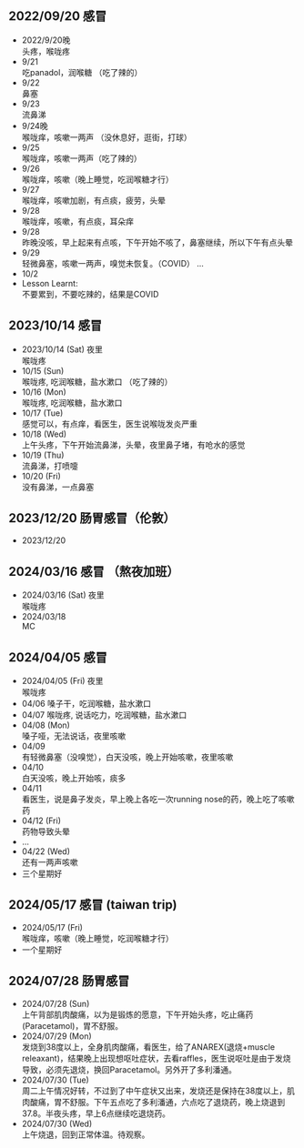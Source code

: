 ## 2022/09/20 感冒
- 2022/9/20晚  
  头疼，喉咙疼
- 9/21  
  吃panadol，润喉糖 （吃了辣的）
- 9/22  
  鼻塞
- 9/23  
  流鼻涕
- 9/24晚  
  喉咙痒，咳嗽一两声 （没休息好，逛街，打球）
- 9/25  
  喉咙痒，咳嗽一两声（吃了辣的）
- 9/26  
  喉咙痒，咳嗽（晚上睡觉，吃润喉糖才行）
- 9/27  
  喉咙痒，咳嗽加剧，有点痰，疲劳，头晕
- 9/28  
  喉咙痒，咳嗽，有点痰，耳朵痒  
- 9/28  
  昨晚没咳，早上起来有点咳，下午开始不咳了，鼻塞继续，所以下午有点头晕  
- 9/29  
  轻微鼻塞，咳嗽一两声，嗅觉未恢复。（COVID）
  ...
- 10/2
- Lesson Learnt:  
  不要累到，不要吃辣的，结果是COVID

## 2023/10/14 感冒
- 2023/10/14 (Sat) 夜里  
  喉咙疼
- 10/15 (Sun)  
  喉咙疼, 吃润喉糖，盐水漱口 （吃了辣的）
- 10/16 (Mon)  
  喉咙疼, 吃润喉糖，盐水漱口
- 10/17 (Tue)  
  感觉可以，有点痒，看医生，医生说喉咙发炎严重
- 10/18 (Wed)  
  上午头疼，下午开始流鼻涕，头晕，夜里鼻子堵，有呛水的感觉
- 10/19 (Thu)   
  流鼻涕，打喷嚏
- 10/20 (Fri)   
  没有鼻涕，一点鼻塞

## 2023/12/20 肠胃感冒（伦敦）
- 2023/12/20  

## 2024/03/16 感冒 （熬夜加班）
- 2024/03/16 (Sat) 夜里  
  喉咙疼
- 2024/03/18  
  MC

## 2024/04/05 感冒
- 2024/04/05 (Fri) 夜里  
  喉咙疼
- 04/06
  嗓子干，吃润喉糖，盐水漱口
- 04/07
  喉咙疼, 说话吃力，吃润喉糖，盐水漱口
- 04/08 (Mon)  
  嗓子哑，无法说话，夜里咳嗽
- 04/09  
  有轻微鼻塞（没嗅觉），白天没咳，晚上开始咳嗽，夜里咳嗽
- 04/10  
  白天没咳，晚上开始咳，痰多
- 04/11   
  看医生，说是鼻子发炎，早上晚上各吃一次running nose的药，晚上吃了咳嗽药
- 04/12 (Fri)     
  药物导致头晕
- ...
- 04/22 (Wed)  
  还有一两声咳嗽
- 三个星期好

## 2024/05/17 感冒 (taiwan trip)
- 2024/05/17 (Fri)  
  喉咙痒，咳嗽（晚上睡觉，吃润喉糖才行）
- 一个星期好
  
## 2024/07/28 肠胃感冒
- 2024/07/28 (Sun)  
  上午背部肌肉酸痛，以为是锻炼的愿意，下午开始头疼，吃止痛药(Paracetamol)，胃不舒服。
- 2024/07/29 (Mon)  
  发烧到38度以上，全身肌肉酸痛，看医生，给了ANAREX(退烧+muscle releaxant)，结果晚上出现想呕吐症状，去看raffles，医生说呕吐是由于发烧导致，必须先退烧，换回Paracetamol。另外开了多利潘通。
- 2024/07/30 (Tue)  
  周二上午情况好转，不过到了中午症状又出来，发烧还是保持在38度以上，肌肉酸痛，胃不舒服。下午五点吃了多利潘通，六点吃了退烧药，晚上烧退到37.8。半夜头疼，早上6点继续吃退烧药。
- 2024/07/30 (Wed)  
  上午烧退，回到正常体温。待观察。